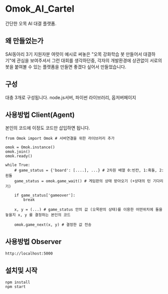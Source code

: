 # Omok_AI_Cartel
간단한 오목 AI 대결 플랫폼.

## 왜 만들었는가
SAI동아리 3기 지원자분 여럿이 예시로 써놓은 "오목 강화학습 봇 만들어서 대결하기"에 관심을 보여주셔서 그런 대회를 생각하던중, 
각자의 개발환경에 상관없이 서로의 봇을 붙여볼 수 있는 플렛폼을 만들면 좋겠다 싶어서 만들었습니다.

## 구성
대충 3개로 구성됩니다. 
node.js서버, 파이썬 라이브러리, 옵저버페이지

## 사용방법 Client(Agent)
본인의 코드에 이정도 코드만 삽입하면 됩니다.
```
from Omok import Omok # 서버연결을 위한 라이브러리 추가

omok = Omok.instance()
omok.join()
omok.ready()

while True: 
    # game_status = {'board': [....], ...} # 2차원 배열 0:빈칸, 1:흑돌, 2:흰돌
    game_status = omok.game_wait() # 게임판의 상태 받아오기 (+상대의 턴 기다리기)

    if game_status['gameover']:
        break

    x, y = (...) # game_status 안의 값 (오목판의 상태)를 이용한 어떤위치에 돌을 놓을지 x, y 를 결정하는 본인의 코드

    omok.game_next(x, y) # 결정한 값 전송
```

## 사용방법 Observer
```
http://localhost:5000 
```

## 설치및 시작
```
npm install
npm start
```
